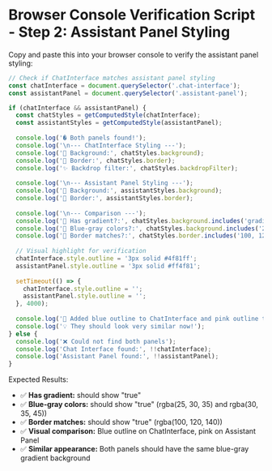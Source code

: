 # Browser Console Verification Script - Step 2: Assistant Panel Styling

Copy and paste this into your browser console to verify the assistant panel styling:

```javascript
// Check if ChatInterface matches assistant panel styling
const chatInterface = document.querySelector('.chat-interface');
const assistantPanel = document.querySelector('.assistant-panel');

if (chatInterface && assistantPanel) {
  const chatStyles = getComputedStyle(chatInterface);
  const assistantStyles = getComputedStyle(assistantPanel);
  
  console.log('� Both panels found!');
  console.log('\n--- ChatInterface Styling ---');
  console.log('📝 Background:', chatStyles.background);
  console.log('🔲 Border:', chatStyles.border);
  console.log('✨ Backdrop filter:', chatStyles.backdropFilter);
  
  console.log('\n--- Assistant Panel Styling ---');
  console.log('📝 Background:', assistantStyles.background);
  console.log('🔲 Border:', assistantStyles.border);
  
  console.log('\n--- Comparison ---');
  console.log('🎨 Has gradient?:', chatStyles.background.includes('gradient'));
  console.log('🔵 Blue-gray colors?:', chatStyles.background.includes('25, 30, 35') && chatStyles.background.includes('30, 35, 45'));
  console.log('🎯 Border matches?:', chatStyles.border.includes('100, 120, 140'));
  
  // Visual highlight for verification
  chatInterface.style.outline = '3px solid #4f81ff';
  assistantPanel.style.outline = '3px solid #ff4f81';
  
  setTimeout(() => {
    chatInterface.style.outline = '';
    assistantPanel.style.outline = '';
  }, 4000);
  
  console.log('🎯 Added blue outline to ChatInterface and pink outline to Assistant Panel for 4 seconds');
  console.log('💡 They should look very similar now!');
} else {
  console.log('❌ Could not find both panels');
  console.log('Chat Interface found:', !!chatInterface);
  console.log('Assistant Panel found:', !!assistantPanel);
}
```

Expected Results:
- ✅ **Has gradient:** should show "true"
- ✅ **Blue-gray colors:** should show "true" (rgba(25, 30, 35) and rgba(30, 35, 45))
- ✅ **Border matches:** should show "true" (rgba(100, 120, 140))
- ✅ **Visual comparison:** Blue outline on ChatInterface, pink on Assistant Panel
- ✅ **Similar appearance:** Both panels should have the same blue-gray gradient background
